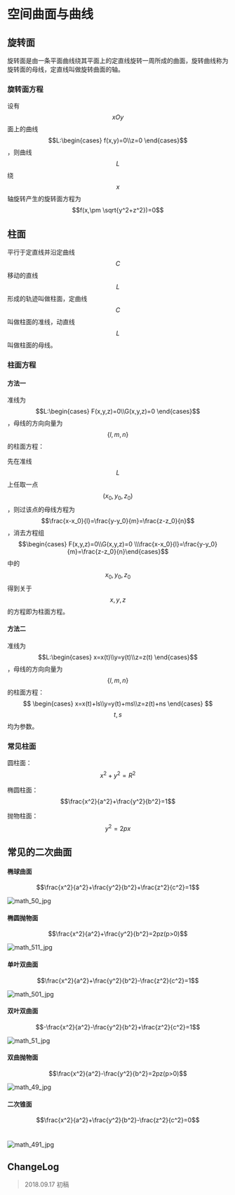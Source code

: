 # 空间曲面与曲线

## 旋转面

旋转面是由一条平面曲线绕其平面上的定直线旋转一周所成的曲面，旋转曲线称为旋转面的母线，定直线叫做旋转曲面的轴。

### 旋转面方程

设有 $$xOy$$ 面上的曲线 $$L:\begin{cases} f(x,y)=0\\z=0 \end{cases}$$ ，则曲线 $$L$$ 绕 $$x$$ 轴旋转产生的旋转面方程为 $$f(x,\pm \sqrt{y^2+z^2})=0$$ 

## 柱面

平行于定直线并沿定曲线 $$C$$ 移动的直线 $$L$$ 形成的轨迹叫做柱面，定曲线 $$C$$ 叫做柱面的准线，动直线 $$L$$ 叫做柱面的母线。

### 柱面方程

#### 方法一

准线为 $$L:\begin{cases} F(x,y,z)=0\\G(x,y,z)=0 \end{cases}$$ ，母线的方向向量为 $$\{l,m,n\}$$ 的柱面方程：

先在准线 $$L$$ 上任取一点 $$(x_0,y_0,z_0)$$ ，则过该点的母线方程为 $$\frac{x-x_0}{l}=\frac{y-y_0}{m}=\frac{z-z_0}{n}$$ ，消去方程组 $$\begin{cases} F(x,y,z)=0\\G(x,y,z)=0 \\\frac{x-x_0}{l}=\frac{y-y_0}{m}=\frac{z-z_0}{n}\end{cases}$$ 中的 $$x_0,y_0,z_0$$ 得到关于 $$x,y,z$$ 的方程即为柱面方程。

#### 方法二

准线为 $$L:\begin{cases} x=x(t)\\y=y(t)\\z=z(t) \end{cases}$$ ，母线的方向向量为 $$\{l,m,n\}$$ 的柱面方程：
$$
\begin{cases} x=x(t)+ls\\y=y(t)+ms\\z=z(t)+ns \end{cases}
$$
$$t,s$$ 均为参数。

### 常见柱面

圆柱面：$$x^2+y^2=R^2$$ 

椭圆柱面：$$\frac{x^2}{a^2}+\frac{y^2}{b^2}=1$$ 

抛物柱面：$$y^2=2px$$ 

## 常见的二次曲面

#### 椭球曲面

$$\frac{x^2}{a^2}+\frac{y^2}{b^2}+\frac{z^2}{c^2}=1$$ 

![math_50_jpg](math_50_jpg.png)

#### 椭圆抛物面

$$\frac{x^2}{a^2}+\frac{y^2}{b^2}=2pz(p>0)$$ 

![math_511_jpg](math_511_jpg.png)

#### 单叶双曲面

$$\frac{x^2}{a^2}+\frac{y^2}{b^2}-\frac{z^2}{c^2}=1$$ 

![math_501_jpg](math_501_jpg.png)

#### 双叶双曲面

$$-\frac{x^2}{a^2}-\frac{y^2}{b^2}+\frac{z^2}{c^2}=1$$ 

![math_51_jpg](math_51_jpg.png)

#### 双曲抛物面

$$\frac{x^2}{a^2}-\frac{y^2}{b^2}=2pz(p>0)$$

![math_49_jpg](math_49_jpg.png)

#### 二次锥面

$$\frac{x^2}{a^2}+\frac{y^2}{b^2}-\frac{z^2}{c^2}=0$$ 

![math_491_jpg](math_491_jpg.png)

##  ChangeLog

> 2018.09.17 初稿